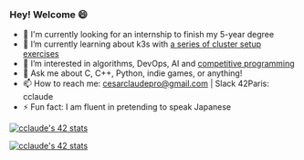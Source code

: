 ### Hey! Welcome 😄

- 💼  I'm currently looking for an internship to finish my 5-year degree
- 🌱  I’m currently learning about k3s with [a series of cluster setup exercises](https://github.com/cclaude42/inception-of-things)
- 🤩  I’m interested in algorithms, DevOps, AI and [competitive programming](https://www.codingame.com/profile/18b80b5bcc2d8e99a5927a177258e2142234663)
- 💬  Ask me about C, C++, Python, indie games, or anything!
- 📫  How to reach me: [cesarclaudepro@gmail.com](mailto:cesarclaudepro@gmail.com) | Slack 42Paris: cclaude
- ⚡ Fun fact: I am fluent in pretending to speak Japanese


[![cclaude's 42 stats](https://badge42.vercel.app/api/v2/cldosd33000540fmzhlm4gw7b/stats?cursusId=21&coalitionId=45)](https://github.com/JaeSeoKim/badge42)

<a href="https://github.com/JaeSeoKim/badge42"><img src="https://badge42.vercel.app/api/v2/cldosd33000540fmzhlm4gw7b/stats?cursusId=21&coalitionId=45" alt="cclaude's 42 stats" /></a>
